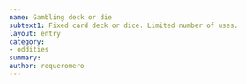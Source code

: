 ```yaml
---
name: Gambling deck or die
subtext1: Fixed card deck or dice. Limited number of uses.
layout: entry
category:
- oddities
summary: 
author: roqueromero
---
```


